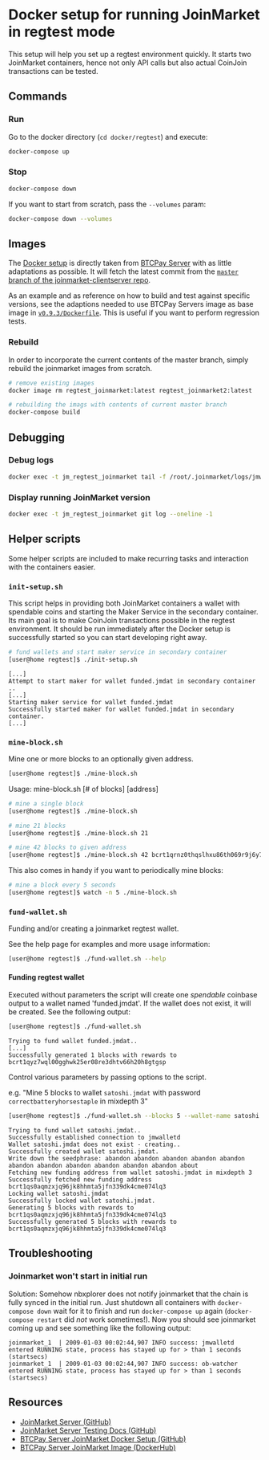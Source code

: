 # Docker setup for running JoinMarket in regtest mode

This setup will help you set up a regtest environment quickly.
It starts two JoinMarket containers, hence not only API calls but also actual CoinJoin transactions can be tested.

## Commands

### Run

Go to the docker directory (`cd docker/regtest`) and execute:

```sh
docker-compose up
```

### Stop

```sh
docker-compose down
```

If you want to start from scratch, pass the `--volumes` param:

```sh
docker-compose down --volumes
```

## Images

The [Docker setup](dockerfile-deps/joinmarket/latest/Dockerfile) is directly taken from [BTCPay Server](https://github.com/btcpayserver/dockerfile-deps/tree/master/JoinMarket) with as little adaptations as possible.
It will fetch the latest commit from the [`master` branch of the joinmarket-clientserver repo](https://github.com/JoinMarket-Org/joinmarket-clientserver/tree/master).

As an example and as reference on how to build and test against specific versions,
see the adaptions needed to use BTCPay Servers image as base image in [`v0.9.3/Dockerfile`](dockerfile-deps/joinmarket/v0.9.3/Dockerfile).
This is useful if you want to perform regression tests.

### Rebuild

In order to incorporate the current contents of the master branch, simply rebuild the joinmarket images from scratch.

```sh
# remove existing images
docker image rm regtest_joinmarket:latest regtest_joinmarket2:latest

# rebuilding the imags with contents of current master branch
docker-compose build
```

## Debugging

### Debug logs

```sh
docker exec -t jm_regtest_joinmarket tail -f /root/.joinmarket/logs/jmwalletd_stdout.log
```

### Display running JoinMarket version

```sh
docker exec -t jm_regtest_joinmarket git log --oneline -1
```

## Helper scripts

Some helper scripts are included to make recurring tasks and interaction with the containers easier.

### `init-setup.sh`

This script helps in providing both JoinMarket containers a wallet with spendable coins and starting the Maker Service in the secondary container.
Its main goal is to make CoinJoin transactions possible in the regtest environment.
It should be run immediately after the Docker setup is successfully started so you can start developing right away.

```sh
# fund wallets and start maker service in secondary container
[user@home regtest]$ ./init-setup.sh
```

```text
[...]
Attempt to start maker for wallet funded.jmdat in secondary container ..
[...]
Starting maker service for wallet funded.jmdat
Successfully started maker for wallet funded.jmdat in secondary container.
[...]
```

### `mine-block.sh`

Mine one or more blocks to an optionally given address.

```sh
[user@home regtest]$ ./mine-block.sh
```

Usage: mine-block.sh [# of blocks] [address]

```sh
# mine a single block
[user@home regtest]$ ./mine-block.sh

# mine 21 blocks
[user@home regtest]$ ./mine-block.sh 21

# mine 42 blocks to given address
[user@home regtest]$ ./mine-block.sh 42 bcrt1qrnz0thqslhxu86th069r9j6y7ldkgs2tzgf5wx
```

This also comes in handy if you want to periodically mine blocks:

```sh
# mine a block every 5 seconds
[user@home regtest]$ watch -n 5 ./mine-block.sh
```

### `fund-wallet.sh`

Funding and/or creating a joinmarket regtest wallet.

See the help page for examples and more usage information:

```sh
[user@home regtest]$ ./fund-wallet.sh --help
```

#### Funding regtest wallet

Executed without parameters the script will create one _spendable_ coinbase output to a wallet named 'funded.jmdat'.
If the wallet does not exist, it will be created. See the following output:

```sh
[user@home regtest]$ ./fund-wallet.sh
```

```text
Trying to fund wallet funded.jmdat..
[...]
Successfully generated 1 blocks with rewards to bcrt1qyz7wql00gghwk25er08re3dhtv66h20h8gtgsp
```

Control various parameters by passing options to the script.

e.g. "Mine 5 blocks to wallet `satoshi.jmdat` with password `correctbatteryhorsestaple` in mixdepth 3"

```sh
[user@home regtest]$ ./fund-wallet.sh --blocks 5 --wallet-name satoshi.jmdat --password correctbatteryhorsestaple --mixdepth 3
```

```text
Trying to fund wallet satoshi.jmdat..
Successfully established connection to jmwalletd
Wallet satoshi.jmdat does not exist - creating..
Successfully created wallet satoshi.jmdat.
Write down the seedphrase: abandon abandon abandon abandon abandon abandon abandon abandon abandon abandon abandon about
Fetching new funding address from wallet satoshi.jmdat in mixdepth 3
Successfully fetched new funding address bcrt1qs0aqmzxjq96jk8hhmta5jfn339dk4cme074lq3
Locking wallet satoshi.jmdat
Successfully locked wallet satoshi.jmdat.
Generating 5 blocks with rewards to bcrt1qs0aqmzxjq96jk8hhmta5jfn339dk4cme074lq3
Successfully generated 5 blocks with rewards to bcrt1qs0aqmzxjq96jk8hhmta5jfn339dk4cme074lq3
```

## Troubleshooting

### Joinmarket won't start in initial run

Solution: Somehow nbxplorer does not notify joinmarket that the chain is fully synced in the initial run.
Just shutdown all containers with `docker-compose down` wait for it to finish and run `docker-compose up` again (`docker-compose restart` did _not_ work sometimes!).
Now you should see joinmarket coming up and see something like the following output:

```log
joinmarket_1  | 2009-01-03 00:02:44,907 INFO success: jmwalletd entered RUNNING state, process has stayed up for > than 1 seconds (startsecs)
joinmarket_1  | 2009-01-03 00:02:44,907 INFO success: ob-watcher entered RUNNING state, process has stayed up for > than 1 seconds (startsecs)
```

## Resources

- [JoinMarket Server (GitHub)](https://github.com/JoinMarket-Org/joinmarket-clientserver)
- [JoinMarket Server Testing Docs (GitHub)](https://github.com/JoinMarket-Org/joinmarket-clientserver/blob/master/docs/TESTING.md)
- [BTCPay Server JoinMarket Docker Setup (GitHub)](https://github.com/btcpayserver/dockerfile-deps/tree/master/JoinMarket)
- [BTCPay Server JoinMarket Image (DockerHub)](https://hub.docker.com/r/btcpayserver/joinmarket)
